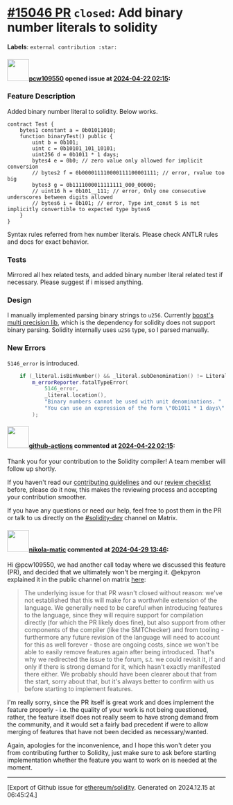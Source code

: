 # [\#15046 PR](https://github.com/ethereum/solidity/pull/15046) `closed`: Add binary number literals to solidity
**Labels**: `external contribution :star:`


#### <img src="https://avatars.githubusercontent.com/u/29061389?v=4" width="50">[pcw109550](https://github.com/pcw109550) opened issue at [2024-04-22 02:15](https://github.com/ethereum/solidity/pull/15046):

### Feature Description

Added binary number literal to solidity. Below works.

```solidity
contract Test {
    bytes1 constant a = 0b01011010;
    function binaryTest() public {
        uint b = 0b101;
        uint c = 0b10101_101_10101;
        uint256 d = 0b1011 * 1 days;
        bytes4 e = 0b0; // zero value only allowed for implicit conversion
        // bytes2 f = 0b000011110000111100001111; // error, rvalue too big
        bytes3 g = 0b1111000011111111_000_00000;
        // uint16 h = 0b101__111; // error, Only one consecutive underscores between digits allowed
        // bytes6 i = 0b101; // error, Type int_const 5 is not implicitly convertible to expected type bytes6
    }
}
```

Syntax rules referred from hex number literals. Please check ANTLR rules and docs for exact behavior.

### Tests

Mirrored all hex related tests, and added binary number literal related test if necessary. Please suggest if i missed anything.

### Design

I manually implemented parsing binary strings to `u256`. Currently [boost's multi precision lib](https://github.com/boostorg/multiprecision), which is the dependency for solidity does not support binary parsing. Solidity internally uses `u256` type, so I parsed manually.

### New Errors

`5146_error` is introduced.
```cpp
	if (_literal.isBinNumber() && _literal.subDenomination() != Literal::SubDenomination::None)
		m_errorReporter.fatalTypeError(
			5146_error,
			_literal.location(),
			"Binary numbers cannot be used with unit denominations. "
			"You can use an expression of the form \"0b1011 * 1 days\" instead."
		);
```



#### <img src="https://avatars.githubusercontent.com/in/15368?v=4" width="50">[github-actions](https://github.com/apps/github-actions) commented at [2024-04-22 02:15](https://github.com/ethereum/solidity/pull/15046#issuecomment-2068364641):

Thank you for your contribution to the Solidity compiler! A team member will follow up shortly.

If you haven't read our [contributing guidelines](https://docs.soliditylang.org/en/latest/contributing.html) and our [review checklist](https://github.com/ethereum/solidity/blob/develop/ReviewChecklist.md) before, please do it now, this makes the reviewing process and accepting your contribution smoother.

If you have any questions or need our help, feel free to post them in the PR or talk to us directly on the [#solidity-dev](https://matrix.to/#/#ethereum_solidity-dev:gitter.im) channel on Matrix.

#### <img src="https://avatars.githubusercontent.com/u/4415530?u=dc3db70e8fbd03f92ca81ee173d57774ce61084d&v=4" width="50">[nikola-matic](https://github.com/nikola-matic) commented at [2024-04-29 13:46](https://github.com/ethereum/solidity/pull/15046#issuecomment-2082799526):

Hi @pcw109550, we had another call today where we discussed this feature (PR), and decided that we ultimately won't be merging it. @ekpyron explained it in the public channel on matrix [here](https://matrix.to/#/!poXqlbVpQfXKWGseLY:gitter.im/$0iBLr0QPokBkoZw7A7EB7pglzgO2e-H_jnQInSZ2DZA?via=gitter.im&via=matrix.org&via=ethereum.org):

> The underlying issue for that PR wasn't closed without reason: we've not established that this will make for a worthwhile extension of the language. We generally need to be careful when introducing features to the language, since they will require support for compilation directly (for which the PR likely does fine), but also support from other components of the compiler (like the SMTChecker) and from tooling - furthermore any future revision of the language will need to account for this as well forever - those are ongoing costs, since we won't be able to easily remove features again after being introduced. That's why we redirected the issue to the forum, s.t. we could revisit it, if and only if there is strong demand for it, which hasn't exactly manifested there either. We probably should have been clearer about that from the start, sorry about that, but it's always better to confirm with us before starting to implement features.

I'm really sorry, since the PR itself is great work and does implement the feature properly - i.e. the quality of your work is not being questioned, rather, the feature itself does not really seem to have strong demand from the community, and it would set a fairly bad precedent if were to allow merging of features that have not been decided as necessary/wanted.

Again, apologies for the inconvenience, and I hope this won't deter you from contributing further to Solidity, just make sure to ask before starting implementation whether the feature you want to work on is needed at the moment.


-------------------------------------------------------------------------------



[Export of Github issue for [ethereum/solidity](https://github.com/ethereum/solidity). Generated on 2024.12.15 at 06:45:24.]
